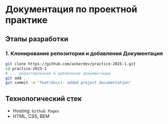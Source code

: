 # Документация по проектной практике

## Этапы разработки

### 1. Клонирование репозитория и добавления Документация

```bash
git clone https://github.com/askerdev/practice-2025-1.git
cd practice-2025-1
# ... редактирование и добавление документации
git add .
git commit -m "feat(docs): added project documentation"
```

## Технологический стек

- Hosting: `Github Pages`
- HTML, CSS, BEM

```

```
